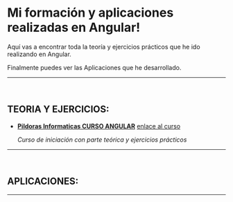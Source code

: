 # Mi formación y aplicaciones realizadas en Angular!

Aquí vas a encontrar toda la teoría y ejercicios prácticos que he ido realizando en Angular.

Finalmente puedes ver las Aplicaciones que he desarrollado.

---

<br>

## TEORIA Y EJERCICIOS:

- <u>**Pildoras Informaticas CURSO ANGULAR**</u> [enlace al curso](https://www.youtube.com/playlist?list=PLU8oAlHdN5BnNAe8zXnuBNzKID39DUwcO)

  _Curso de iniciación con parte teórica y ejercicios prácticos_

---

<br>

## APLICACIONES:

---
